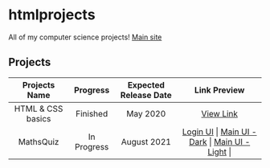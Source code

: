 # htmlprojects
All of my computer science projects! [Main site](https://danishsite.theworkpc.com/htmlprojects)

## Projects
| Projects Name | Progress | Expected Release Date | Link Preview |
| :---: | :---: | :---: | :--------: |
| HTML & CSS basics | Finished | May 2020 | [View Link](https://www.danishsite.ml/htmlprojects/htmlncss-basics/index.html) |
| MathsQuiz | In Progress | August 2021 | [Login UI](https://www.danishsite.ml/htmlprojects/MathsQuiz) \| [Main UI - Dark](https://www.danishsite.ml/htmlprojects/MathsQuiz/mainui/index.html) \| [Main UI - Light](https://www.danishsite.ml/htmlprojects/MathsQuiz/mainui/index%20-%20light.html) \|
